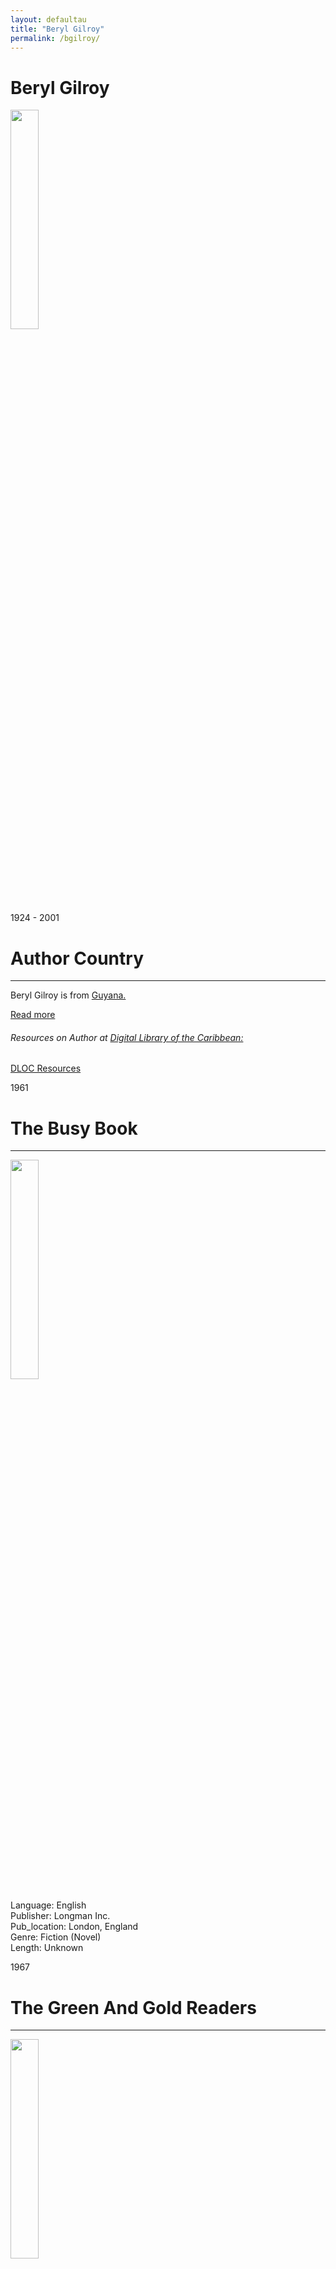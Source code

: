 ```yaml
---
layout: defaultau
title: "Beryl Gilroy"
permalink: /bgilroy/
---
```

<!-- partial:index.partial.html -->
<div class="content">
     <h1>Beryl Gilroy</h1>
    <div class="quote">
        <div><img src="https://mediadiversified.org/wp-content/uploads/2013/09/beryl-gilroy1.jpg" height="30%" width = "30%" class="logo"></div>
    </div>
    <div class="timeline">
        <div style="padding-bottom:100px;"></div>
        <div class="block">
             <div class="date right"><p class="right">1924 - 2001</p></div>
            <div class="dot"></div>
            <div class="left first">
            <div class="author_country">
                <h1>Author Country</h1><hr>
          <div class="aclocation">  <p>Beryl Gilroy is from <a href="{{ site.baseurl }}/62">Guyana.</a></p></div>
              <div class="acreadmore">  <a href="https://en.wikipedia.org/wiki/Beryl_Gilroy" target="_blank">Read more</a></div>
              <div class="aclocation">  <h6>Resources on Author at <a href="https://dloc.com" target="_blank">Digital Library of the Caribbean:</a></h6></div>
              <div class="dlocresources"><a href="{{ site.baseurl }}/bgilroy_dloc" target="_blank">DLOC Resources</a></div>
              </div>
            </div>
            </div>
        <div class="block">
            <div class="date left"><p class="left">1961</p></div>
            <div class="dot"></div>
            <div class="right">
                <h1>The Busy Book</h1><hr>
                <p><img src="https://mediadiversified.org/wp-content/uploads/2013/09/beryl-gilroy1.jpg" height="30%" width = "30%"></p>
                <p>
                Language: English<br/>
                Publisher: Longman Inc.<br/>
                Pub_location: London, England<br/>
                Genre: Fiction (Novel)<br/>
                Length: Unknown<br/>                   </p>
            </div>
        </div>
       <div class="block">
            <div class="date right"><p class="right">1967</p></div>
            <div class="dot"></div>
            <div class="left">
                <h1>The Green And Gold Readers</h1><hr>
                <p><img src="https://mediadiversified.org/wp-content/uploads/2013/09/beryl-gilroy1.jpg" height="30%" width = "30%"></p>
                <p>
                Language: English<br/>
                Publisher: Longman Inc.<br/>
                Pub_location: London, England<br/>
                Genre: Fiction (Novel)<br/>
                Length: Unknown<br/>                   </p>
            </div>
        </div>
       <div class="block">
            <div class="date left"><p class="left">1971</p></div>
            <div class="dot"></div>
            <div class="right">
                <h1>The Green And Gold Readers. Book 4</h1><hr>
                <p><img src="https://mediadiversified.org/wp-content/uploads/2013/09/beryl-gilroy1.jpg" height="30%" width = "30%"></p>
                <p>
                Language: English<br/>
                Publisher: Longman Inc.<br/>
                Pub_location: Port of Spain, Trinidad & Tobago<br/>
                Genre: <br/>
                Length: Unknown<br/>                   </p>
            </div>
        </div>
       <div class="block">
            <div class="date right"><p class="right">1973</p></div>
            <div class="dot"></div>
            <div class="left">
                <h1>The Paper Bag</h1><hr>
                <p><img src="https://pbs.twimg.com/media/GPNw2BtXEAApV4L.jpg:large" height="40%" width = "40%"></p>
                <p>
                Language: English<br/>
                Publisher: Macmillan Publishers<br/>
                Pub_location: London, England<br/>
                Genre: Fiction (Novel)<br/>
                Length: Unknown<br/>                   </p>
            </div>
        </div><div class="block">
            <div class="date left"><p class="left">1975</p></div>
            <div class="dot"></div>
            <div class="right">
                <h1>No More Pets</h1><hr>
                <p><img src="https://mediadiversified.org/wp-content/uploads/2013/09/beryl-gilroy1.jpg" height="30%" width = "30%"></p>
                <p>
                Language: English<br/>
                Publisher: Macmillan Publishers<br/>
                Pub_location: London, England<br/>
                Genre: Fiction (Novel)<br/>
                Length: Unknown<br/>                   </p>
            </div>
        </div>
<div class="block">
            <div class="date right"><p class="right">1976</p></div>
            <div class="dot"></div>
            <div class="left">
                <h1>New Shoes</h1><hr>
                <p><img src="https://mediadiversified.org/wp-content/uploads/2013/09/beryl-gilroy1.jpg" height="30%" width = "30%"></p>
                <p>
                Language: English<br/>
                Publisher: Macmillan Publishers<br/>
                Pub_location: London, England<br/>
                Genre: Fiction (Novel)<br/>
                Length: Unknown<br/>                   </p>
            </div>
        </div>
<div class="block">
            <div class="date left"><p class="left">1977</p></div>
            <div class="dot"></div>
            <div class="right">
                <h1>Once Upon A Time</h1><hr>
                <p><img src="https://mediadiversified.org/wp-content/uploads/2013/09/beryl-gilroy1.jpg" height="30%" width = "30%"></p>
                <p>
                Language: English<br/>
                Publisher: Macmillan Publishers<br/>
                Pub_location: London, England<br/>
                Genre: Fiction (Novel)<br/>
                Length: Unknown<br/>                   </p>
            </div>
        </div>
<div class="block">
            <div class="date right"><p class="right">1978</p></div>
            <div class="dot"></div>
            <div class="left">
                <h1>Grandpa's Footsteps ;Auntie Olive's Wedding ;Elvira</h1><hr>
                <p><img src="https://mediadiversified.org/wp-content/uploads/2013/09/beryl-gilroy1.jpg" height="30%" width = "30%"></p>
                <p>
                Language: English<br/>
                Publisher: Macmillan Publishers<br/>
                Pub_location: London, England<br/>
                Genre: Fiction (Short Story Collection)<br/>
                Length: Unknown<br/>                   </p>
            </div>
        </div>       
<div class="block">
            <div class="date left"><p class="left">1979</p></div>
            <div class="dot"></div>
            <div class="right">
                <h1>Arthur Small</h1><hr>
                <p><img src="https://mediadiversified.org/wp-content/uploads/2013/09/beryl-gilroy1.jpg" height="30%" width = "30%"></p>
                <p>
                Language: English<br/>
                Publisher: Macmillan Publishers<br/>
                Pub_location: London, England<br/>
                Genre: Fiction (Novel)<br/>
                Length: Unknown<br/>                   </p>
            </div>
        </div>
<div class="block">
            <div class="date right"><p class="right">1980</p></div>
            <div class="dot"></div>
            <div class="left">
                <h1>Da Jeg Var Syg</h1><hr>
                <p><img src="https://mediadiversified.org/wp-content/uploads/2013/09/beryl-gilroy1.jpg" height="30%" width = "30%"></p>
                <p>
                Language: Danish<br/>
	    Translation: Y<br/>
                Publisher: Munksgaard<br/>
                Pub_location: Copenhagen, Denmark<br/>
                Genre: Fiction (Novel)<br/>
                Length: 11<br/>                   </p>
            </div>
        </div>       
<div class="block">
            <div class="date left"><p class="left">1985</p></div>
            <div class="dot"></div>
            <div class="right">
                <h1>Carnival Of Dreams</h1><hr>
                <p><img src="https://mediadiversified.org/wp-content/uploads/2013/09/beryl-gilroy1.jpg" height="30%" width = "30%"></p>
                <p>
                Language: English<br/>
                Publisher: Modern Curriculum Press<br/>
                Pub_location: Cleveland, OH, United States<br/>
                Genre: Fiction (Novel)<br/>
                Length: 32<br/>                   </p>
            </div>
        </div>
<div class="block">
            <div class="date right"><p class="right">1986</p></div>
            <div class="dot"></div>
            <div class="left">
                <h1>Frangipani House</h1><hr>
                <p><img src="https://images-na.ssl-images-amazon.com/images/S/compressed.photo.goodreads.com/books/1356136156i/2745403.jpg" height="40%" width = "40%"></p>
                <p>
                Language: English<br/>
                Publisher: Heinemann<br/>
                Pub_location: London, England<br/>
                Genre: Fiction (Novel)<br/>
                Length: 128<br/>                   </p>
            </div>
        </div>       
<div class="block">
            <div class="date left"><p class="left">1991</p></div>
            <div class="dot"></div>
            <div class="right">
                <h1>Echoes And Voices: Open-Heart Poetry</h1><hr>
                <p><img src="https://m.media-amazon.com/images/I/518rPJL+xeL._SX373_BO1,204,203,200_.jpg" height="40%" width = "40%"></p>
                <p>
                Language: English<br/>
                Publisher:Vantage Press <br/>
                Pub_location: New York, NY, United States<br/>
                Genre: Poetry Collection<br/>
                Length: Unknown<br/>                   </p>
            </div>
        </div>
<div class="block">
            <div class="date right"><p class="right">1992</p></div>
            <div class="dot"></div>
            <div class="left">
                <h1>Boy-Sandwich Ein Roman Zwischen Jamaika Und London</h1><hr>
                <p><img src="https://pictures.abebooks.com/isbn/9783889773180-uk.jpg" height="40%" width = "40%"></p>
                <p>
                Language: German<br/>
	    Translation: Y<br/>
                Publisher: Lamuv-Verlag<br/>
                Pub_location: Göttingen, Germany<br/>
                Genre: Fiction (Novel)<br/>
                Length: 12<br/>                   </p>
            </div>
        </div>      
<div class="block">
            <div class="date left"><p class="left">1994</p></div>
            <div class="dot"></div>
            <div class="right">
                <h1>Black Teacher</h1><hr>
                <p><img src="https://m.media-amazon.com/images/I/51N0z5J2UAL._SX319_BO1,204,203,200_.jpg" height="40%" width = "40%"></p>
                <p>
                Language: English<br/>
                Publisher: Bogle-L'Ouverture Publications<br/>
                Pub_location: London, England<br/>
                Genre: Autobiography/ Memoir<br/>
                Length: 196<br/>                   </p>
            </div>
        </div>
<div class="block">
            <div class="date right"><p class="right">1996</p></div>
            <div class="dot"></div>
            <div class="left">
                <h1>Inkle And Yarico</h1><hr>
                <p><img src="https://m.media-amazon.com/images/I/51Pk6XrC1EL._AC_UF1000,1000_QL80_.jpg" height="40%" width = "40%"></p>
                <p>
                Language: English<br/>
                Publisher: Peepal Tree Press<br/>
                Pub_location: Leeds, England<br/>
                Genre: Fiction (Novel)<br/>
                Length: 160<br/>                   </p>
            </div>
        </div>      
 <div class="block">
            <div class="date left"><p class="left">1998</p></div>
            <div class="dot"></div>
            <div class="right">
                <h1>Leaves In The Wind: Collected Writings</h1><hr>
                <p><img src="https://m.media-amazon.com/images/I/41T8PGP0HPL._AC_SY1000_.jpg" height="40%" width = "40%"></p>
                <p>
                Language: English<br/>
                Publisher: Mango Publishing<br/>
                Pub_location: Miami, FL, United States<br/>
                Genre: Fiction (Novel)<br/>
                Length: 114<br/>                   </p>
            </div>
        </div>
       <div class="block">
            <div class="date right"><p class="right">2000</p></div>
            <div class="dot"></div>
            <div class="left">
                <h1>Black Teacher</h1><hr>
                <p><img src="https://static.faber.co.uk/wp-content/uploads/2022/09/Black-Teacher-1-429x690.jpg" height="40%" width = "40%"></p>
                <p>
                Language: English<br/>
                Publisher: Royal National Institute for the Blind<br/>
                Pub_location: London, England<br/>
                Genre: Autobiography/ Memoir<br/>
                Length: 196<br/>                   </p>
            </div>
        </div>
<div class="block">
            <div class="date left"><p class="left">2001</p></div>
            <div class="dot"></div>
            <div class="right">
                <h1>The Green Grass Tango</h1><hr>
                <p><img src="https://m.media-amazon.com/images/I/51jm0fHht-L._SX302_BO1,204,203,200_.jpg" height="40%" width = "40%"></p>
                <p>
                Language: English<br/>
                Publisher: Peepal Tree Press<br/>
                Pub_location: Leeds, England<br/>
                Genre: Fiction (Novel)<br/>
                Length: 144<br/>                   </p>
            </div>
        </div>
<div class="block">
            <div class="date right"><p class="right">2002</p></div>
            <div class="dot"></div>
            <div class="left">
                <h1>In Praise Of Love And Children</h1><hr>
                <p><img src="https://www.peepaltreepress.com/sites/default/files/styles/book_cover_large/public/9780948833892.jpg?itok=F78KCd-L" height="40%" width = "40%"></p>
                <p>
                Language: English<br/>
                Publisher: Peepal Tree Press<br/>
                Pub_location: Leeds, England<br/>
                Genre: Fiction (Novel)<br/>
                Length: 153<br/>                   </p>
            </div>
        </div>       
<div class="block">
            <div class="date left"><p class="left">2007</p></div>
            <div class="dot"></div>
            <div class="right">
                <h1>Sunlight On Sweet Water</h1><hr>
                <p><img src="https://m.media-amazon.com/images/I/71jcIVdJ8cL._AC_UF700,800_QL80_.jpg" height="40%" width = "40%"></p>
                <p>
                Language: English<br/>
                Publisher: English<br/>
                Pub_location: Peepal Tree Press<br/>
                Genre: Leeds, England<br/>
                Length: 139<br/>                   </p>
            </div>
        </div>
<div class="block">
            <div class="date right"><p class="right">2011</p></div>
            <div class="dot"></div>
            <div class="left">
                <h1>Frangipani House</h1><hr>
                <p><img src="https://charranschaguanas.com/wp-content/uploads/2020/09/Prod-IMG-fragipani-house.png" height="40%" width = "40%"></p>
                <p>
                Language: English<br/>
                Publisher: Pearson<br/>
                Pub_location: New York, NY, United States<br/>
                Genre: Fiction (Novel)<br/>
                Length: 111<br/>                   </p>
            </div>
        </div>
